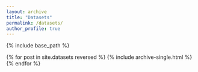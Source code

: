 ```yaml
---
layout: archive
title: "Datasets"
permalink: /datasets/
author_profile: true
---
```


{% include base_path %}


{% for post in site.datasets reversed %}
  {% include archive-single.html %}
{% endfor %}
